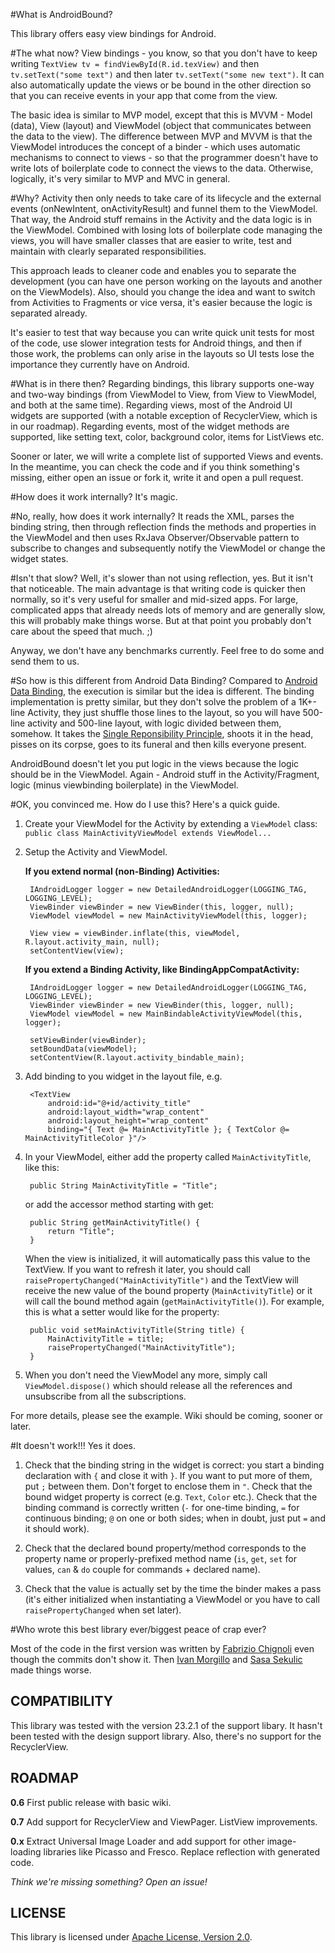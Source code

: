 #What is AndroidBound?

This library offers easy view bindings for Android.

#The what now?
View bindings - you know, so that you don't have to keep writing `TextView tv = findViewById(R.id.texView)` and then `tv.setText("some text")` and then later `tv.setText("some new text")`. It can also automatically update the views or be bound in the other direction so that you can receive events in your app that come from the view.

The basic idea is similar to MVP model, except that this is MVVM - Model (data), View (layout) and ViewModel (object that communicates between the data to the view). The difference between MVP and MVVM is that the ViewModel introduces the concept of a binder - which uses automatic mechanisms to connect to views - so that the programmer doesn't have to write lots of boilerplate code to connect the views to the data. Otherwise, logically, it's very similar to MVP and MVC in general.  

#Why?
Activity then only needs to take care of its lifecycle and the external events (onNewIntent, onActivityResult) and funnel them to the ViewModel. That way, the Android stuff remains in the Activity and the data logic is in the ViewModel. Combined with losing lots of boilerplate code managing the views, you will have smaller classes that are easier to write, test and maintain with clearly separated responsibilities.  

This approach leads to cleaner code and enables you to separate the development (you can have one person working on the layouts and another on the ViewModels). Also, should you change the idea and want to switch from Activities to Fragments or vice versa, it's easier because the logic is separated already. 

It's easier to test that way because you can write quick unit tests for most of the code, use slower integration tests for Android things, and then if those work, the problems can only arise in the layouts so UI tests lose the importance they currently have on Android.

#What is in there then?
Regarding bindings, this library supports one-way and two-way bindings (from ViewModel to View, from View to ViewModel, and both at the same time).
Regarding views, most of the Android UI widgets are supported (with a notable exception of RecyclerView, which is in our roadmap). Regarding events, most of the widget methods are supported, like setting text, color, background color, items for ListViews etc.

Sooner or later, we will write a complete list of supported Views and events. In the meantime, you can check the code and if you think something's missing, either open an issue or fork it, write it and open a pull request.

#How does it work internally?
It's magic. 

#No, really, how does it work internally?
It reads the XML, parses the binding string, then through reflection finds the methods and properties in the ViewModel and then uses RxJava Observer/Observable pattern to subscribe to changes and subsequently notify the ViewModel or change the widget states. 

#Isn't that slow?
Well, it's slower than not using reflection, yes. But it isn't that noticeable. The main advantage is that writing code is quicker then normally, so it's very useful for smaller and mid-sized apps. For large, complicated apps that already needs lots of memory and are generally slow, this will probably make things worse. But at that point you probably don't care about the speed that much. ;)

Anyway, we don't have any benchmarks currently. Feel free to do some and send them to us.

#So how is this different from Android Data Binding? 
Compared to [Android Data Binding](http://developer.android.com/tools/data-binding/guide.html), the execution is similar but the idea is different. The binding implementation is pretty similar, but they don't solve the problem of a 1K+-line Activity, they just shuffle those lines to the layout, so you will have 500-line activity and 500-line layout, with logic divided between them, somehow. It takes the [Single Reponsibility Principle](https://en.wikipedia.org/wiki/Single_responsibility_principle), shoots it in the head, pisses on its corpse, goes to its funeral and then kills everyone present.  

AndroidBound doesn't let you put logic in the views because the logic should be in the ViewModel. Again - Android stuff in the Activity/Fragment, logic (minus viewbinding boilerplate) in the ViewModel.

#OK, you convinced me. How do I use this?
Here's a quick guide.

1. Create your ViewModel for the Activity by extending a `ViewModel` class: `public class MainActivityViewModel extends ViewModel...`

2. Setup the Activity and ViewModel.

	**If you extend normal (non-Binding) Activities:**

		IAndroidLogger logger = new DetailedAndroidLogger(LOGGING_TAG, LOGGING_LEVEL);
		ViewBinder viewBinder = new ViewBinder(this, logger, null);
		ViewModel viewModel = new MainActivityViewModel(this, logger);

		View view = viewBinder.inflate(this, viewModel, R.layout.activity_main, null);
		setContentView(view);

	**If you extend a Binding Activity, like BindingAppCompatActivity:**

		IAndroidLogger logger = new DetailedAndroidLogger(LOGGING_TAG, LOGGING_LEVEL);
        ViewBinder viewBinder = new ViewBinder(this, logger, null);
		ViewModel viewModel = new MainBindableActivityViewModel(this, logger);

        setViewBinder(viewBinder);
        setBoundData(viewModel);
        setContentView(R.layout.activity_bindable_main);


3. Add binding to you widget in the layout file, e.g.

		<TextView
            android:id="@+id/activity_title"
            android:layout_width="wrap_content"
            android:layout_height="wrap_content"
            binding="{ Text @= MainActivityTitle }; { TextColor @= MainActivityTitleColor }"/>

4. In your ViewModel, either add the property called `MainActivityTitle`, like this:

		public String MainActivityTitle = "Title";

	or add the accessor method starting with get:

		public String getMainActivityTitle() {
			return "Title";
		}

	When the view is initialized, it will automatically pass this value to the TextView. If you want to refresh it later, you should call `raisePropertyChanged("MainActivityTitle")` and the TextView will receive the new value of the bound property (`MainActivityTitle`) or it will call the bound method again (`getMainActivityTitle()`). For example, this is what a setter would like for the property:

		public void setMainActivityTitle(String title) {
			MainActivityTitle = title;
			raisePropertyChanged("MainActivityTitle");
		}

5. When you don't need the ViewModel any more, simply call `ViewModel.dispose()` which should release all the references and unsubscribe from all the subscriptions.

For more details, please see the example. Wiki should be coming, sooner or later.

#It doesn't work!!!
Yes it does. 

1. Check that the binding string in the widget is correct: you start a binding declaration with `{` and close it with `}`. If you want to put more of them, put `;` between them. Don't forget to enclose them in `"`. Check that the bound widget property is correct (e.g. `Text`, `Color` etc.). Check that the binding command is correctly written (`-` for one-time binding, `=` for continuous binding; `@` on one or both sides; when in doubt, just put `=` and it should work).

1. Check that the declared bound property/method corresponds to the property name or properly-prefixed method name (`is`, `get`, `set` for values, `can` & `do` couple for commands + declared name).

1. Check that the value is actually set by the time the binder makes a pass (it's either initialized when instantiating a ViewModel or you have to call `raisePropertyChanged` when set later). 

#Who wrote this best library ever/biggest peace of crap ever?

Most of the code in the first version was written by [Fabrizio Chignoli](https://github.com/lazyoft) even though the commits don't show it. Then [Ivan Morgillo](https://github.com/hamen) and [Sasa Sekulic](https://github.com/mrsasha) made things worse.

## COMPATIBILITY

This library was tested with the version 23.2.1 of the support libary. It hasn't been tested with the design support library. Also, there's no support for the RecyclerView.

## ROADMAP

**0.6** First public release with basic wiki.

**0.7** Add support for RecyclerView and ViewPager. ListView improvements.

**0.x** Extract Universal Image Loader and add support for other image-loading libraries like Picasso and Fresco. Replace reflection with generated code.

_Think we're missing something? Open an issue!_

## LICENSE

This library is licensed under [Apache License, Version 2.0](http://www.apache.org/licenses/LICENSE-2.0.html).